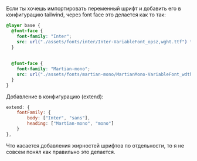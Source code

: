 Если ты хочешь импортировать переменный шрифт и добавить его в конфигурацию tailwind, через font face это делается как то так:
```css
@layer base {
  @font-face {
    font-family: "Inter";
    src: url("./assets/fonts/inter/Inter-VariableFont_opsz,wght.ttf") format('truetype');
  }
  
  
  @font-face {
    font-family: "Martian-mono";
    src: url("./assets/fonts/martian-mono/MartianMono-VariableFont_wdth,wght.ttf") format('truetype');
  }
}
```

Добавление в конфигурацию (extend):
```js
extend: {
    fontFamily: {
        body: ["Inter", "sans"],
        heading: ["Martian-mono", "mono"]
    }
},
```

Что касается добавления жирностей шрифтов по отдельности, то я не совсем понял как правильно это делается.
